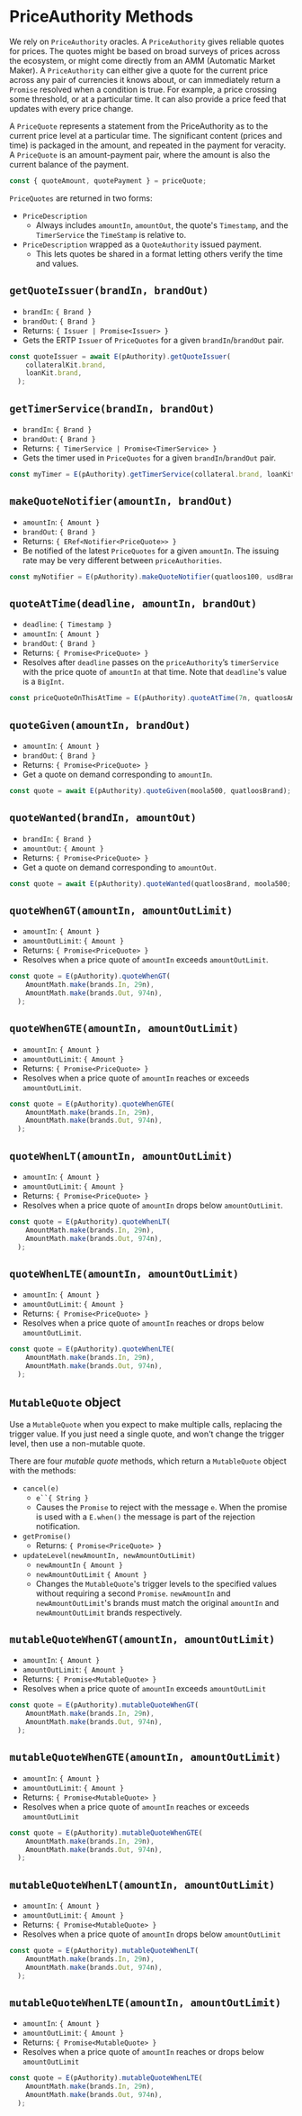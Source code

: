 # PriceAuthority Methods

We rely on `PriceAuthority` oracles. A `PriceAuthority`
gives reliable quotes for prices. The quotes might be based on broad surveys
of prices across the ecosystem, or might come directly from an AMM (Automatic
Market Maker). A `PriceAuthority` can either give a quote for the current price 
across any pair of currencies it knows about, or can immediately return a 
`Promise` resolved when a condition is true. For example, a price 
crossing some threshold, or at a particular time. It can also provide a 
price feed that updates with every price change.

A `PriceQuote` represents a statement from the PriceAuthority as to the 
current price level at a particular time. The significant content (prices 
and time) is packaged in the amount, and repeated in the payment for veracity. 
A `PriceQuote` is an amount-payment pair, where the amount is also the current 
balance of the payment.
 
```js
const { quoteAmount, quotePayment } = priceQuote;
```

`PriceQuotes` are returned in two forms: 
- `PriceDescription`
  - Always includes `amountIn`, `amountOut`, the quote's `Timestamp`,
    and the `TimerService` the `TimeStamp` is relative to.
- `PriceDescription` wrapped as a `QuoteAuthority` issued payment. 
  - This lets quotes be shared in a format letting others verify the time and values. 
  
## `getQuoteIssuer(brandIn, brandOut)`
- `brandIn`: `{ Brand }`
- `brandOut`: `{ Brand }`
- Returns: `{ Issuer | Promise<Issuer> }`
- Gets the ERTP `Issuer` of `PriceQuotes` for a given `brandIn`/`brandOut`
  pair. 
```js
const quoteIssuer = await E(pAuthority).getQuoteIssuer(
    collateralKit.brand,
    loanKit.brand,
  );
```  

## `getTimerService(brandIn, brandOut)`
- `brandIn`: `{ Brand }`
- `brandOut`: `{ Brand }`
- Returns: `{ TimerService | Promise<TimerService> }`
- Gets the timer used in `PriceQuotes` for a given `brandIn`/`brandOut` pair. 
```js
const myTimer = E(pAuthority).getTimerService(collateral.brand, loanKit.brand);
```

## `makeQuoteNotifier(amountIn, brandOut)`
- `amountIn`: `{ Amount }`
- `brandOut`: `{ Brand }`
- Returns: `{ ERef<Notifier<PriceQuote>> }`
- Be notified of the latest `PriceQuotes` for a given `amountIn`. The issuing
  rate may be very different between `priceAuthorities`.
```js
const myNotifier = E(pAuthority).makeQuoteNotifier(quatloos100, usdBrand);
```

## `quoteAtTime(deadline, amountIn, brandOut)`
- `deadline`: `{ Timestamp }`
- `amountIn`: `{ Amount }`
- `brandOut`: `{ Brand }`
- Returns: `{ Promise<PriceQuote> }`
- Resolves after `deadline` passes on the `priceAuthority`’s `timerService` with the price 
  quote of `amountIn` at that time. Note that `deadline`'s value is a `BigInt`.
```js
const priceQuoteOnThisAtTime = E(pAuthority).quoteAtTime(7n, quatloosAmount34, usdBrand);
```

## `quoteGiven(amountIn, brandOut)`
- `amountIn`: `{ Amount }`
- `brandOut`: `{ Brand }`
- Returns: `{ Promise<PriceQuote> }`
- Get a quote on demand corresponding to `amountIn`.
```js
const quote = await E(pAuthority).quoteGiven(moola500, quatloosBrand);
```

## `quoteWanted(brandIn, amountOut)`
- `brandIn`: `{ Brand }`
- `amountOut`: `{ Amount }`
- Returns: `{ Promise<PriceQuote> }`
- Get a quote on demand corresponding to `amountOut`.
```js
const quote = await E(pAuthority).quoteWanted(quatloosBrand, moola500;
```

## `quoteWhenGT(amountIn, amountOutLimit)`
- `amountIn`: `{ Amount }`
- `amountOutLimit`: `{ Amount }`
- Returns: `{ Promise<PriceQuote> }`
- Resolves when a price quote of `amountIn` exceeds `amountOutLimit`.
```js
const quote = E(pAuthority).quoteWhenGT(
    AmountMath.make(brands.In, 29n),
    AmountMath.make(brands.Out, 974n),
  );
```

## `quoteWhenGTE(amountIn, amountOutLimit)`
- `amountIn`: `{ Amount }`
- `amountOutLimit`: `{ Amount }`
- Returns: `{ Promise<PriceQuote> }`
- Resolves when a price quote of `amountIn` reaches or exceeds `amountOutLimit`.
```js
const quote = E(pAuthority).quoteWhenGTE(
    AmountMath.make(brands.In, 29n),
    AmountMath.make(brands.Out, 974n),
  );
```

## `quoteWhenLT(amountIn, amountOutLimit)`
- `amountIn`: `{ Amount }`
- `amountOutLimit`: `{ Amount }`
- Returns: `{ Promise<PriceQuote> }`
- Resolves when a price quote of `amountIn` drops below `amountOutLimit`.
```js
const quote = E(pAuthority).quoteWhenLT(
    AmountMath.make(brands.In, 29n),
    AmountMath.make(brands.Out, 974n),
  );
```

## `quoteWhenLTE(amountIn, amountOutLimit)`
- `amountIn`: `{ Amount }`
- `amountOutLimit`: `{ Amount }`
- Returns: `{ Promise<PriceQuote> }`
- Resolves when a price quote of `amountIn` reaches or drops below
  `amountOutLimit`.
```js
const quote = E(pAuthority).quoteWhenLTE(
    AmountMath.make(brands.In, 29n),
    AmountMath.make(brands.Out, 974n),
  );
```
## `MutableQuote` object

Use a `MutableQuote` when you expect to make multiple calls, replacing the trigger
value. If you just need a single quote, and won't change the trigger level, then use
a non-mutable quote.

There are four *mutable quote* methods, which return a `MutableQuote` object with the methods:
- `cancel(e)`
  - `e``{ String }`
  - Causes the `Promise` to reject with the message `e`. When the promise is used with a `E.when()`
    the message is part of the rejection notification. 
- `getPromise()`
  - Returns: `{ Promise<PriceQuote> }`
- `updateLevel(newAmountIn, newAmountOutLimit)`
  - `newAmountIn` `{ Amount }`
  - `newAmountOutLimit` `{ Amount }`
  - Changes the `MutableQuote`'s trigger levels to the specified values without requiring a second `Promise`.
    `newAmountIn` and `newAmountOutLimit`'s brands must match the original `amountIn` and `newAmountOutLimit`
    brands respectively. 
  
## `mutableQuoteWhenGT(amountIn, amountOutLimit)`
- `amountIn`: `{ Amount }`
- `amountOutLimit`: `{ Amount }`
- Returns: `{ Promise<MutableQuote> }`
- Resolves when a price quote of `amountIn` exceeds `amountOutLimit`
```js
const quote = E(pAuthority).mutableQuoteWhenGT(
    AmountMath.make(brands.In, 29n),
    AmountMath.make(brands.Out, 974n),
  );
```
  
## `mutableQuoteWhenGTE(amountIn, amountOutLimit)`
- `amountIn`: `{ Amount }`
- `amountOutLimit`: `{ Amount }`
- Returns: `{ Promise<MutableQuote> }`
- Resolves when a price quote of `amountIn` reaches or exceeds
  `amountOutLimit`
```js
const quote = E(pAuthority).mutableQuoteWhenGTE(
    AmountMath.make(brands.In, 29n),
    AmountMath.make(brands.Out, 974n),
  );
```
  
## `mutableQuoteWhenLT(amountIn, amountOutLimit)`
- `amountIn`: `{ Amount }`
- `amountOutLimit`: `{ Amount }`
- Returns: `{ Promise<MutableQuote> }`
- Resolves when a price quote of `amountIn` drops below
  `amountOutLimit`
```js
const quote = E(pAuthority).mutableQuoteWhenLT(
    AmountMath.make(brands.In, 29n),
    AmountMath.make(brands.Out, 974n),
  );
```

## `mutableQuoteWhenLTE(amountIn, amountOutLimit)`
- `amountIn`: `{ Amount }`
- `amountOutLimit`: `{ Amount }`
- Returns: `{ Promise<MutableQuote> }`
- Resolves when a price quote of `amountIn` reaches or drops below
  `amountOutLimit`
```js
const quote = E(pAuthority).mutableQuoteWhenLTE(
    AmountMath.make(brands.In, 29n),
    AmountMath.make(brands.Out, 974n),
  );
```
